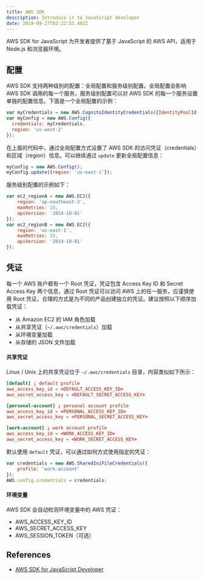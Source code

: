```yaml
---
title: AWS SDK
description: Introduce it to JavaScript developer
date: 2019-09-27T02:32:53.402Z
---
```


AWS SDK for JavaScript 为开发者提供了基于 JavaScript 的 AWS API，适用于 Node.js 和浏览器环境。

## 配置

AWS SDK 支持两种级别的配置：全局配置和服务级别配置。全局配置会影响 AWS SDK 调用的每一个服务，服务级别配置可以对 AWS SDK 的每一个服务设置单独的配置信息。下面是一个全局配置的示例：

```js
var myCredentials = new AWS.CognitoIdentityCredentials({IdentityPoolId:'IDENTITY_POOL_ID'});
var myConfig = new AWS.Config({
  credentials: myCredentials,
  region: 'us-west-2'
});
```

在上面的代码中，通过全局配置方式设置了 AWS SDK 的访问凭证（credentials）和区域（region）信息。可以继续通过 `update` 更新全局配置信息：

```js
myConfig = new AWS.Config();
myConfig.update({region: 'us-east-1'});
```

服务级别配置的示例如下：

```js
var ec2_regionA = new AWS.EC2({
    region: 'ap-southeast-2',
    maxRetries: 15,
    apiVersion: '2014-10-01'
});
var ec2_regionB = new AWS.EC2({
    region: 'us-east-1',
    maxRetries: 15,
    apiVersion: '2014-10-01'
});
```

## 凭证

每一个 AWS 账户都有一个 Root 凭证，凭证包含 Access Key ID 和 Secret Access Key 两个信息，通过 Root 凭证可以访问 AWS 上的任一服务，应谨慎使用 Root 凭证，合理的方式是为不同的产品创建独立的凭证。建议按照以下顺序加载凭证：

- 从 Amazon EC2 的 IAM 角色加载
- 从共享凭证（`~/.aws/credentials`）加载
- 从环境变量加载
- 从存储的 JSON 文件加载

#### 共享凭证

Linux / Unix 上的共享凭证位于 `~/.aws/credentials` 目录，内容类似如下所示：

```toml
[default] ; default profile
aws_access_key_id = <DEFAULT_ACCESS_KEY_ID>
aws_secret_access_key = <DEFAULT_SECRET_ACCESS_KEY>

[personal-account] ; personal account profile
aws_access_key_id = <PERSONAL_ACCESS_KEY_ID>
aws_secret_access_key = <PERSONAL_SECRET_ACCESS_KEY>

[work-account] ; work account profile
aws_access_key_id = <WORK_ACCESS_KEY_ID>
aws_secret_access_key = <WORK_SECRET_ACCESS_KEY>
```

默认使用 `default` 凭证，可以通过如何方式使用指定的凭证：

```js
var credentials = new AWS.SharedIniFileCredentials({
    profile: 'work-account'
});
AWS.config.credentials = credentials;
```

#### 环境变量

AWS SDK 会自动检测环境变量中的 AWS 凭证：

- AWS_ACCESS_KEY_ID
- AWS_SECRET_ACCESS_KEY
- AWS_SESSION_TOKEN（可选）

## References

- [AWS SDK for JavaScript Developer](https://docs.aws.amazon.com/zh_cn/sdk-for-javascript/v2/developer-guide/welcome.html)
